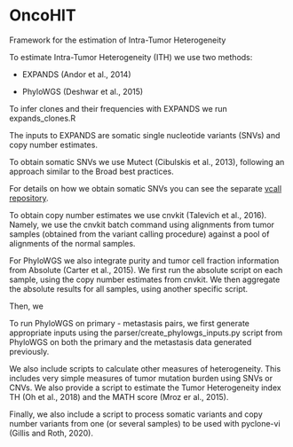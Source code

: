 # OncoHIT
Framework for the estimation of Intra-Tumor Heterogeneity

To estimate Intra-Tumor Heterogeneity (ITH) we use two methods:

- EXPANDS (Andor et al., 2014)

- PhyloWGS (Deshwar et al., 2015)

To infer clones and their frequencies with EXPANDS we run expands_clones.R

The inputs to EXPANDS are somatic single nucleotide variants (SNVs) and copy number estimates. 

To obtain somatic SNVs we use Mutect (Cibulskis et al., 2013), following an approach similar to the Broad best practices.

For details on how we obtain somatic SNVs you can see the separate [vcall repository](https://github.com/comicsfct/vcall).

To obtain copy number estimates we use cnvkit (Talevich et al., 2016). Namely, we use the cnvkit batch command using alignments from tumor samples (obtained from the variant calling procedure) against a pool of alignments of the normal samples.

For PhyloWGS we also integrate purity and tumor cell fraction information from Absolute (Carter et al., 2015). We first run the absolute script on each sample, using the copy number estimates from cnvkit. We then aggregate the absolute results for all samples, using another specific script.

Then, we 

To run PhyloWGS on primary - metastasis pairs, we first generate appropriate inputs using the parser/create_phylowgs_inputs.py script from PhyloWGS on both the primary and the metastasis data generated previously.

We also include scripts to calculate other measures of heterogeneity. This includes very simple measures of tumor mutation burden using SNVs or CNVs. We also provide a script to estimate the Tumor Heterogeneity index TH (Oh et al., 2018) and the MATH score (Mroz er al., 2015). 

Finally, we also include a script to process somatic variants and copy number variants from one (or several samples) to be used with pyclone-vi (Gillis and Roth, 2020).
